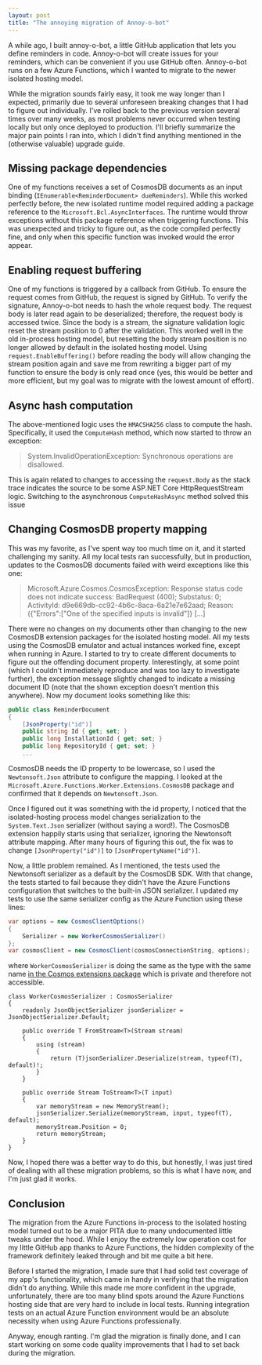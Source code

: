 ```yaml
---
layout: post
title: "The annoying migration of Annoy-o-bot"
---
```


A while ago, I built annoy-o-bot, a little GitHub application that lets you define reminders in code. Annoy-o-bot will create issues for your reminders, which can be convenient if you use GitHub often. Annoy-o-bot runs on a few Azure Functions, which I wanted to migrate to the newer isolated hosting model.

While the migration sounds fairly easy, it took me way longer than I expected, primarily due to several unforeseen breaking changes that I had to figure out individually. I've rolled back to the previous version several times over many weeks, as most problems never occurred when testing locally but only once deployed to production. I'll briefly summarize the major pain points I ran into, which I didn't find anything mentioned in the (otherwise valuable) upgrade guide.

## Missing package dependencies

One of my functions receives a set of CosmosDB documents as an input binding (`IEnumerable<ReminderDocument> dueReminders`). While this worked perfectly before, the new isolated runtime model required adding a package reference to the `Microsoft.Bcl.AsyncInterfaces`. The runtime would throw exceptions without this package reference when triggering functions. This was unexpected and tricky to figure out, as the code compiled perfectly fine, and only when this specific function was invoked would the error appear.

## Enabling request buffering

One of my functions is triggered by a callback from GitHub. To ensure the request comes from GitHub, the request is signed by GitHub. To verify the signature, Annoy-o-bot needs to hash the whole request body. The request body is later read again to be deserialized; therefore, the request body is accessed twice. Since the body is a stream, the signature validation logic reset the stream position to 0 after the validation. This worked well in the old in-process hosting model, but resetting the body stream position is no longer allowed by default in the isolated hosting model. Using `request.EnableBuffering()` before reading the body will allow changing the stream position again and save me from rewriting a bigger part of my function to ensure the body is only read once (yes, this would be better and more efficient, but my goal was to migrate with the lowest amount of effort).

## Async hash computation

The above-mentioned logic uses the `HMACSHA256` class to compute the hash. Specifically, it used the `ComputeHash` method, which now started to throw an exception:

> System.InvalidOperationException: Synchronous operations are disallowed.

This is again related to changes to accessing the `request.Body` as the stack trace indicates the source to be some ASP.NET Core HttpRequestStream logic. Switching to the asynchronous `ComputeHashAsync` method solved this issue

## Changing CosmosDB property mapping

This was my favorite, as I've spent way too much time on it, and it started challenging my sanity. All my local tests ran successfully, but in production, updates to the CosmosDB documents failed with weird exceptions like this one:

> Microsoft.Azure.Cosmos.CosmosException: Response status code does not indicate success: BadRequest (400); Substatus: 0; ActivityId: d9e669db-cc92-4b6c-8aca-6a21e7e62aad; Reason: ({"Errors":["One of the specified inputs is invalid"]} [...]

There were no changes on my documents other than changing to the new CosmosDB extension packages for the isolated hosting model. All my tests using the CosmosDB emulator and actual instances worked fine, except when running in Azure. I started to try to create different documents to figure out the offending document property. Interestingly, at some point (which I couldn't immediately reproduce and was too lazy to investigate further), the exception message slightly changed to indicate a missing document ID (note that the shown exception doesn't mention this anywhere). Now my document looks something like this:

```csharp
public class ReminderDocument
{
    [JsonProperty("id")]
    public string Id { get; set; }
    public long InstallationId { get; set; }
    public long RepositoryId { get; set; }
    ...
```

CosmosDB needs the ID property to be lowercase, so I used the `Newtonsoft.Json` attribute to configure the mapping. I looked at the `Microsoft.Azure.Functions.Worker.Extensions.CosmosDB` package and confirmed that it depends on `Newtonsoft.Json`.

Once I figured out it was something with the id property, I noticed that the isolated-hosting process model changes serialization to the `System.Text.Json` serializer (without saying a word!). The CosmosDB extension happily starts using that serializer, ignoring the Newtonsoft attribute mapping. After many hours of figuring this out, the fix was to change `[JsonProperty("id")]` to `[JsonPropertyName("id")]`.

Now, a little problem remained. As I mentioned, the tests used the Newtonsoft serializer as a default by the CosmosDB SDK. With that change, the tests started to fail because they didn't have the Azure Functions configuration that switches to the built-in JSON serializer. I updated my tests to use the same serializer config as the Azure Function using these lines:

```csharp
var options = new CosmosClientOptions()
{
    Serializer = new WorkerCosmosSerializer()
};
var cosmosClient = new CosmosClient(cosmosConnectionString, options);   
```

where `WorkerCosmosSerializer` is doing the same as the type with the same name [in the Cosmos extensions package](https://github.com/Azure/azure-functions-dotnet-worker/blob/main/extensions/Worker.Extensions.CosmosDB/src/WorkerCosmosSerializer.cs) which is private and therefore not accessible.

```
class WorkerCosmosSerializer : CosmosSerializer
{
    readonly JsonObjectSerializer jsonSerializer = JsonObjectSerializer.Default;

    public override T FromStream<T>(Stream stream)
    {
        using (stream)
        {
            return (T)jsonSerializer.Deserialize(stream, typeof(T), default)!;
        }
    }

    public override Stream ToStream<T>(T input)
    {
        var memoryStream = new MemoryStream();
        jsonSerializer.Serialize(memoryStream, input, typeof(T), default);
        memoryStream.Position = 0;
        return memoryStream;
    }
}
```

Now, I hoped there was a better way to do this, but honestly, I was just tired of dealing with all these migration problems, so this is what I have now, and I'm just glad it works.

## Conclusion

The migration from the Azure Functions in-process to the isolated hosting model turned out to be a major PITA due to many undocumented little tweaks under the hood. While I enjoy the extremely low operation cost for my little GitHub app thanks to Azure Functions, the hidden complexity of the framework definitely leaked through and bit me quite a bit here.

Before I started the migration, I made sure that I had solid test coverage of my app's functionality, which came in handy in verifying that the migration didn't do anything. While this made me more confident in the upgrade, unfortunately, there are too many blind spots around the Azure Functions hosting side that are very hard to include in local tests. Running integration tests on an actual Azure Function environment would be an absolute necessity when using Azure Functions professionally.

Anyway, enough ranting. I'm glad the migration is finally done, and I can start working on some code quality improvements that I had to set back during the migration.